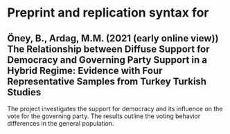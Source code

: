 # Preprint and replication syntax for

## Öney, B., Ardag, M.M. (2021 (early online view)) The Relationship between Diffuse Support for Democracy and Governing Party Support in a Hybrid Regime: Evidence with Four Representative Samples from Turkey Turkish Studies

The project investigates the support for democracy and its influence on the vote for the governing party. The results outline the voting behavior differences in the general population.